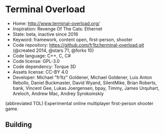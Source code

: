# Terminal Overload

- Home: http://www.terminal-overload.org/
- Inspiration: Revenge Of The Cats: Ethernet
- State: beta, inactive since 2016
- Keyword: framework, content open, first-person, shooter
- Code repository: https://github.com/fr1tz/terminal-overload.git (@created 2014, @stars 71, @forks 10)
- Code language: C++, C, C#
- Code license: GPL-3.0
- Code dependency: Torque 3D
- Assets license: CC-BY 4.0
- Developer: Michael "fr1tz" Goldener, Michael Goldener, Luis Anton Rebollo, Daniel Buckmaster, David Wyand, SilentMike, Brian Roberts, bank, Vincent Gee, Lukas Joergensen, bpay, Timmy, James Urquhart, Areloch, Andrew Mac, Andrey Syrokomskiy

(abbreviated TOL) Experimental online multiplayer first-person shooter game.

## Building
